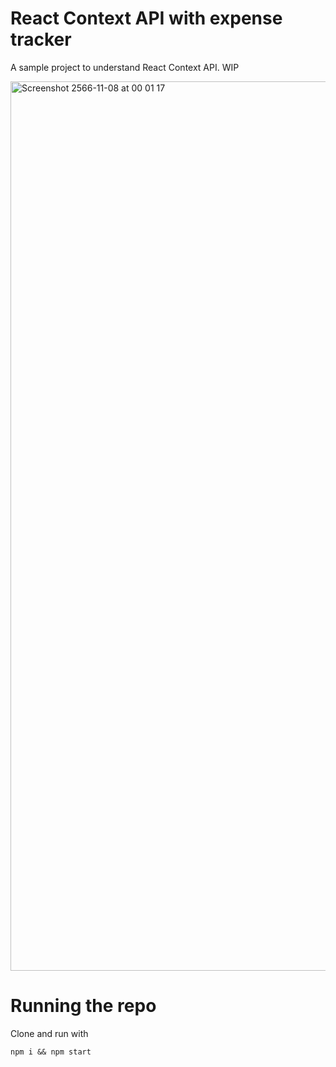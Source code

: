 # React Context API with expense tracker

A sample project to understand React Context API. WIP

<img width="1423" alt="Screenshot 2566-11-08 at 00 01 17" src="https://github.com/QuadieZ/react-context-api-expense-tracker/assets/62594692/85788ce3-4dba-4d46-96ca-822433217d27">

# Running the repo

Clone and run with

```
npm i && npm start
```
